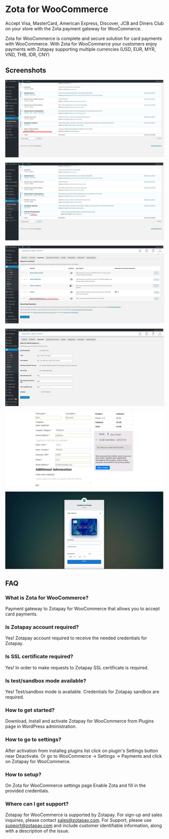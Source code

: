 # Zota for WooCommerce

Accept Visa, MasterCard, American Express, Discover, JCB and Diners Club on your store with the Zota payment gateway for WooCommerce.

Zota for WooCommerce is complete and secure solution for card payments with WooCommerce. With Zota for WooCommerce your customers enjoy payments with Zotapay supporting multiple currencies (USD, EUR, MYR, VND, THB, IDR, CNY)

## Screenshots

![Plugins Page](docs/images/zota-woocommerce-screenshot-1.jpg?raw=true "Plugins Page")

![Plugins Page Settings Button](docs/images/zota-woocommerce-screenshot-2.jpg?raw=true "Plugins Page Settings Button")

![WooCommerce Settings Payments](docs/images/zota-woocommerce-screenshot-3.jpg?raw=true "WooCommerce Settings Payments")

![Zota for WooCommerce Settings](docs/images/zota-woocommerce-screenshot-4.jpg?raw=true "Zota for WooCommerce Settings")

![WooCommerce Checkout Page](docs/images/zota-woocommerce-screenshot-5.jpg?raw=true "WooCommerce Checkout Page")

![Zotapay Secure Payment](docs/images/zota-woocommerce-screenshot-6.jpg?raw=true "Zotapay Secure Payment")


## FAQ

### What is Zota for WooCommerce?
Payment gateway to Zotapay for WooCommerce that allows you to accept card payments.

### Is Zotapay account required?
Yes! Zotapay account required to receive the needed credentials for Zotapay.

### Is SSL certificate required?
Yes! In order to make requests to Zotapay SSL certificate is required.

### Is test/sandbox mode available?
Yes! Test/sandbox mode is available. Credentials for Zotapay sandbox are required.

### How to get started?
Download, install and activate Zotapay for WooCommerce from Plugins page in WordPress administration.

### How to go to settings?
After activation from installeg plugins list click on plugin's Settings button near Deactivate. Or go to WooCommerce -> Settings -> Payments and click on Zotapay for WooCommerce.

### How to setup?
On Zota for WooCommerce settings page Enable Zota and fill in the provided credentials.

### Where can I get support?
Zotapay for WooCommerce is supported by Zotapay. For sign-up and sales inquiries, please contact sales@zotapay.com. For Support, please use support@zotapay.com and include customer identifiable information, along with a description of the issue.
